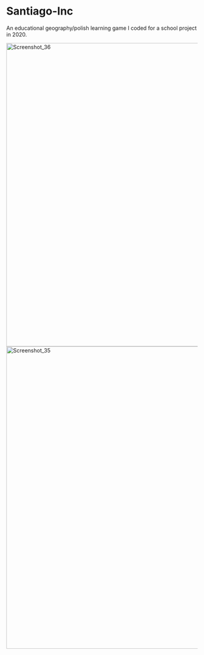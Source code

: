 # Santiago-Inc
An educational geography/polish learning game I coded for a school project in 2020.


<img width="799" alt="Screenshot_36" src="https://github.com/bolmin70/Santiago-Inc/assets/84871854/437d07cd-3368-42d0-8c30-5c4ddb02cdc6">
<img width="796" alt="Screenshot_35" src="https://github.com/bolmin70/Santiago-Inc/assets/84871854/ac32e18b-7ab3-4dff-9478-c8241283297d">
